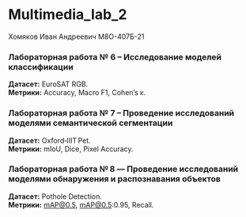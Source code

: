 # Multimedia_lab_2

Хомяков Иван Андреевич М8О-407Б-21

### Лабораторная работа № 6 – Исследование моделей классификации

**Датасет:** EuroSAT RGB.  
**Метрики:** Accuracy, Macro F1, Cohen’s κ.  

### Лабораторная работа № 7 – Проведение исследований моделями семантической сегментации

**Датасет:** Oxford‑IIIT Pet.  
**Метрики:** mIoU, Dice, Pixel Accuracy.


### Лабораторная работа № 8 — Проведение исследований моделями обнаружения и распознавания объектов

**Датасет:** Pothole Detection.  
**Метрики:** mAP@0.5, mAP@0.5:0.95, Recall.
